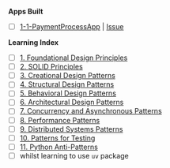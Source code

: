 **Apps Built**
- [ ] [1-1-PaymentProcessApp](https://github.com/tonyjustdevs/learning_designpatterns/blob/main/1-1-Encapsulation/1-1-PaymentProcessApp.py) | [Issue](https://github.com/tonyjustdevs/learning_designpatterns/issues/16)


**Learning Index**
- [ ] [1. Foundational Design Principles](https://github.com/tonyjustdevs/learning_designpatterns/issues/1)
- [ ] [2. SOLID Principles](https://github.com/tonyjustdevs/learning_designpatterns/issues/2)
- [ ] [3. Creational Design Patterns](https://github.com/tonyjustdevs/learning_designpatterns/issues/3)
- [ ] [4. Structural Design Patterns](https://github.com/tonyjustdevs/learning_designpatterns/issues/4)
- [ ] [5. Behavioral Design Patterns](https://github.com/tonyjustdevs/learning_designpatterns/issues/5)
- [ ] [6. Architectural Design Patterns](https://github.com/tonyjustdevs/learning_designpatterns/issues/6)
- [ ] [7. Concurrency and Asynchronous Patterns](https://github.com/tonyjustdevs/learning_designpatterns/issues/7)
- [ ] [8. Performance Patterns](https://github.com/tonyjustdevs/learning_designpatterns/issues/8)
- [ ] [9. Distributed Systems Patterns](https://github.com/tonyjustdevs/learning_designpatterns/issues/9)
- [ ] [10. Patterns for Testing](https://github.com/tonyjustdevs/learning_designpatterns/issues/10)
- [ ] [11. Python Anti-Patterns](https://github.com/tonyjustdevs/learning_designpatterns/issues/11)
- [ ] whilst learning to use `uv` package
